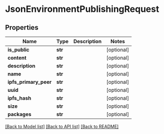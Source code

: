 # JsonEnvironmentPublishingRequest


## Properties
Name | Type | Description | Notes
------------ | ------------- | ------------- | -------------
**is_public** | **str** |  | [optional] 
**content** | **str** |  | [optional] 
**description** | **str** |  | [optional] 
**name** | **str** |  | [optional] 
**ipfs_primary_peer** | **str** |  | [optional] 
**uuid** | **str** |  | [optional] 
**ipfs_hash** | **str** |  | [optional] 
**size** | **str** |  | [optional] 
**packages** | **str** |  | [optional] 

[[Back to Model list]](../README.md#documentation-for-models) [[Back to API list]](../README.md#documentation-for-api-endpoints) [[Back to README]](../README.md)


